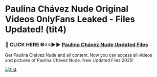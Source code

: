 # Paulina Chávez Nude Original Videos 0nlyFans Leaked - Files Updated! (tit4)

<h3>🔴 CLICK HERE 🌐==►► <a href="https://tinyurl.com/yrmya6cz" rel="nofollow">Paulina Chávez Nude Updated Files</a></h3>

Get Paulina Chávez Nude and all content. Now you can access all videos and pictures of Paulina Chávez Nude. New Updated Files 2025!

[![tit4](https://i.imgur.com/FMdXYCs.gif)](https://tinyurl.com/yrmya6cz)
